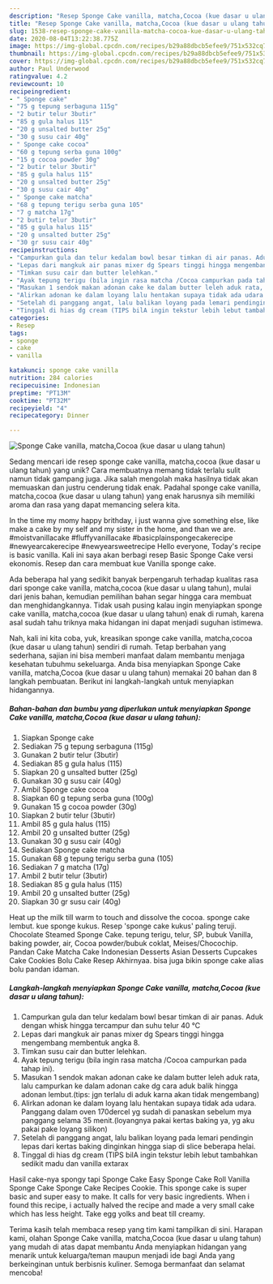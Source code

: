 ```yaml
---
description: "Resep Sponge Cake vanilla, matcha,Cocoa (kue dasar u ulang tahun) Anti Gagal"
title: "Resep Sponge Cake vanilla, matcha,Cocoa (kue dasar u ulang tahun) Anti Gagal"
slug: 1538-resep-sponge-cake-vanilla-matcha-cocoa-kue-dasar-u-ulang-tahun-anti-gagal
date: 2020-08-04T13:22:38.775Z
image: https://img-global.cpcdn.com/recipes/b29a88dbcb5efee9/751x532cq70/sponge-cake-vanilla-matchacocoa-kue-dasar-u-ulang-tahun-foto-resep-utama.jpg
thumbnail: https://img-global.cpcdn.com/recipes/b29a88dbcb5efee9/751x532cq70/sponge-cake-vanilla-matchacocoa-kue-dasar-u-ulang-tahun-foto-resep-utama.jpg
cover: https://img-global.cpcdn.com/recipes/b29a88dbcb5efee9/751x532cq70/sponge-cake-vanilla-matchacocoa-kue-dasar-u-ulang-tahun-foto-resep-utama.jpg
author: Paul Underwood
ratingvalue: 4.2
reviewcount: 10
recipeingredient:
- " Sponge cake"
- "75 g tepung serbaguna 115g"
- "2 butir telur 3butir"
- "85 g gula halus 115"
- "20 g unsalted butter 25g"
- "30 g susu cair 40g"
- " Sponge cake cocoa"
- "60 g tepung serba guna 100g"
- "15 g cocoa powder 30g"
- "2 butir telur 3butir"
- "85 g gula halus 115"
- "20 g unsalted butter 25g"
- "30 g susu cair 40g"
- " Sponge cake matcha"
- "68 g tepung terigu serba guna 105"
- "7 g matcha 17g"
- "2 butir telur 3butir"
- "85 g gula halus 115"
- "20 g unsalted butter 25g"
- "30 gr susu cair 40g"
recipeinstructions:
- "Campurkan gula dan telur kedalam bowl besar timkan di air panas. Aduk dengan whisk hingga tercampur dan suhu telur 40 ℃"
- "Lepas dari mangkuk air panas mixer dg Spears tinggi hingga mengembang membentuk angka 8."
- "Timkan susu cair dan butter lelehkan."
- "Ayak tepung terigu (bila ingin rasa matcha /Cocoa campurkan pada tahap ini)."
- "Masukan 1 sendok makan adonan cake ke dalam butter leleh aduk rata, lalu campurkan ke dalam adonan cake dg cara aduk balik hingga adonan lembut.(tips: jgn terlalu di aduk karna akan tidak mengembang)"
- "Alirkan adonan ke dalam loyang lalu hentakan supaya tidak ada udara. Panggang dalam oven 170dercel yg sudah di panaskan sebelum mya panggang selama 35 menit.(loyangnya pakai kertas baking ya, yg aku pakai pake loyang silikon)"
- "Setelah di panggang angat, lalu balikan loyang pada lemari pendingin lepas dari kertas baking dinginkan hingga siap di slice beberapa helai."
- "Tinggal di hias dg cream (TIPS bilA ingin tekstur lebih lebut tambahkan sedikit madu dan vanilla extarax"
categories:
- Resep
tags:
- sponge
- cake
- vanilla

katakunci: sponge cake vanilla 
nutrition: 284 calories
recipecuisine: Indonesian
preptime: "PT13M"
cooktime: "PT32M"
recipeyield: "4"
recipecategory: Dinner

---
```



![Sponge Cake vanilla, matcha,Cocoa (kue dasar u ulang tahun)](https://img-global.cpcdn.com/recipes/b29a88dbcb5efee9/751x532cq70/sponge-cake-vanilla-matchacocoa-kue-dasar-u-ulang-tahun-foto-resep-utama.jpg)

Sedang mencari ide resep sponge cake vanilla, matcha,cocoa (kue dasar u ulang tahun) yang unik? Cara membuatnya memang tidak terlalu sulit namun tidak gampang juga. Jika salah mengolah maka hasilnya tidak akan memuaskan dan justru cenderung tidak enak. Padahal sponge cake vanilla, matcha,cocoa (kue dasar u ulang tahun) yang enak harusnya sih memiliki aroma dan rasa yang dapat memancing selera kita.

In the time my momy happy brithday, i just wanna give something else, like make a cake by my self and my sister in the home, and than we are. #moistvanillacake #fluffyvanillacake #basicplainspongecakerecipe #newyearcakerecipe #newyearsweetrecipe Hello everyone, Today&#39;s recipe is basic vanilla. Kali ini saya akan berbagi resep Basic Sponge Cake versi ekonomis. Resep dan cara membuat kue Vanilla sponge cake.

Ada beberapa hal yang sedikit banyak berpengaruh terhadap kualitas rasa dari sponge cake vanilla, matcha,cocoa (kue dasar u ulang tahun), mulai dari jenis bahan, kemudian pemilihan bahan segar hingga cara membuat dan menghidangkannya. Tidak usah pusing kalau ingin menyiapkan sponge cake vanilla, matcha,cocoa (kue dasar u ulang tahun) enak di rumah, karena asal sudah tahu triknya maka hidangan ini dapat menjadi suguhan istimewa.


Nah, kali ini kita coba, yuk, kreasikan sponge cake vanilla, matcha,cocoa (kue dasar u ulang tahun) sendiri di rumah. Tetap berbahan yang sederhana, sajian ini bisa memberi manfaat dalam membantu menjaga kesehatan tubuhmu sekeluarga. Anda bisa menyiapkan Sponge Cake vanilla, matcha,Cocoa (kue dasar u ulang tahun) memakai 20 bahan dan 8 langkah pembuatan. Berikut ini langkah-langkah untuk menyiapkan hidangannya.

<!--inarticleads1-->

##### Bahan-bahan dan bumbu yang diperlukan untuk menyiapkan Sponge Cake vanilla, matcha,Cocoa (kue dasar u ulang tahun):

1. Siapkan  Sponge cake
1. Sediakan 75 g tepung serbaguna (115g)
1. Gunakan 2 butir telur (3butir)
1. Sediakan 85 g gula halus (115)
1. Siapkan 20 g unsalted butter (25g)
1. Gunakan 30 g susu cair (40g)
1. Ambil  Sponge cake cocoa
1. Siapkan 60 g tepung serba guna (100g)
1. Gunakan 15 g cocoa powder (30g)
1. Siapkan 2 butir telur (3butir)
1. Ambil 85 g gula halus (115)
1. Ambil 20 g unsalted butter (25g)
1. Gunakan 30 g susu cair (40g)
1. Sediakan  Sponge cake matcha
1. Gunakan 68 g tepung terigu serba guna (105)
1. Sediakan 7 g matcha (17g)
1. Ambil 2 butir telur (3butir)
1. Sediakan 85 g gula halus (115)
1. Ambil 20 g unsalted butter (25g)
1. Siapkan 30 gr susu cair (40g)


Heat up the milk till warm to touch and dissolve the cocoa. sponge cake lembut. kue sponge kukus. Resep &#39;sponge cake kukus&#39; paling teruji. Chocolate Steamed Sponge Cake. tepung terigu, telur, SP, bubuk Vanilla, baking powder, air, Cocoa powder/bubuk coklat, Meises/Chocochip. Pandan Cake Matcha Cake Indonesian Desserts Asian Desserts Cupcakes Cake Cookies Bolu Cake Resep Akhirnyaa. bisa juga bikin sponge cake alias bolu pandan idaman. 

<!--inarticleads2-->

##### Langkah-langkah menyiapkan Sponge Cake vanilla, matcha,Cocoa (kue dasar u ulang tahun):

1. Campurkan gula dan telur kedalam bowl besar timkan di air panas. Aduk dengan whisk hingga tercampur dan suhu telur 40 ℃
1. Lepas dari mangkuk air panas mixer dg Spears tinggi hingga mengembang membentuk angka 8.
1. Timkan susu cair dan butter lelehkan.
1. Ayak tepung terigu (bila ingin rasa matcha /Cocoa campurkan pada tahap ini).
1. Masukan 1 sendok makan adonan cake ke dalam butter leleh aduk rata, lalu campurkan ke dalam adonan cake dg cara aduk balik hingga adonan lembut.(tips: jgn terlalu di aduk karna akan tidak mengembang)
1. Alirkan adonan ke dalam loyang lalu hentakan supaya tidak ada udara. Panggang dalam oven 170dercel yg sudah di panaskan sebelum mya panggang selama 35 menit.(loyangnya pakai kertas baking ya, yg aku pakai pake loyang silikon)
1. Setelah di panggang angat, lalu balikan loyang pada lemari pendingin lepas dari kertas baking dinginkan hingga siap di slice beberapa helai.
1. Tinggal di hias dg cream (TIPS bilA ingin tekstur lebih lebut tambahkan sedikit madu dan vanilla extarax


Hasil cake-nya spongy tapi Sponge Cake Easy Sponge Cake Roll Vanilla Sponge Cake Sponge Cake Recipes Cookie. This sponge cake is super basic and super easy to make. It calls for very basic ingredients. When i found this recipe, i actually halved the recipe and made a very small cake which has less height. Take egg yolks and beat till creamy. 

Terima kasih telah membaca resep yang tim kami tampilkan di sini. Harapan kami, olahan Sponge Cake vanilla, matcha,Cocoa (kue dasar u ulang tahun) yang mudah di atas dapat membantu Anda menyiapkan hidangan yang menarik untuk keluarga/teman maupun menjadi ide bagi Anda yang berkeinginan untuk berbisnis kuliner. Semoga bermanfaat dan selamat mencoba!
